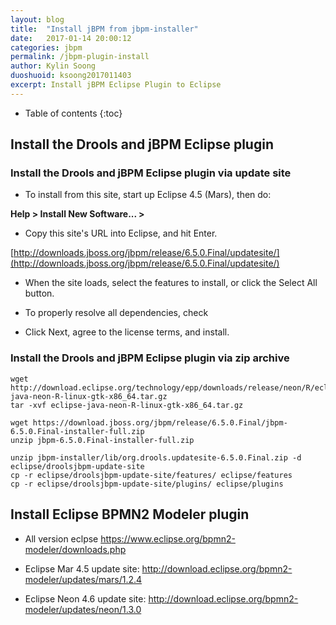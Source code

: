 ```yaml
---
layout: blog
title:  "Install jBPM from jbpm-installer"
date:   2017-01-14 20:00:12
categories: jbpm
permalink: /jbpm-plugin-install
author: Kylin Soong
duoshuoid: ksoong2017011403
excerpt: Install jBPM Eclipse Plugin to Eclipse
---
```


* Table of contents
{:toc}

## Install the Drools and jBPM Eclipse plugin

### Install the Drools and jBPM Eclipse plugin via update site

* To install from this site, start up Eclipse 4.5 (Mars), then do: 

**Help > Install New Software... >**

* Copy this site's URL into Eclipse, and hit Enter.

[http://downloads.jboss.org/jbpm/release/6.5.0.Final/updatesite/](http://downloads.jboss.org/jbpm/release/6.5.0.Final/updatesite/) 

* When the site loads, select the features to install, or click the Select All button. 	

* To properly resolve all dependencies, check 

* Click Next, agree to the license terms, and install.

### Install the Drools and jBPM Eclipse plugin via zip archive

~~~
wget http://download.eclipse.org/technology/epp/downloads/release/neon/R/eclipse-java-neon-R-linux-gtk-x86_64.tar.gz
tar -xvf eclipse-java-neon-R-linux-gtk-x86_64.tar.gz

wget https://download.jboss.org/jbpm/release/6.5.0.Final/jbpm-6.5.0.Final-installer-full.zip
unzip jbpm-6.5.0.Final-installer-full.zip

unzip jbpm-installer/lib/org.drools.updatesite-6.5.0.Final.zip -d eclipse/droolsjbpm-update-site
cp -r eclipse/droolsjbpm-update-site/features/ eclipse/features
cp -r eclipse/droolsjbpm-update-site/plugins/ eclipse/plugins
~~~

## Install Eclipse BPMN2 Modeler plugin

* All version eclpse  https://www.eclipse.org/bpmn2-modeler/downloads.php

* Eclipse Mar 4.5 update site: http://download.eclipse.org/bpmn2-modeler/updates/mars/1.2.4

* Eclipse Neon 4.6 update site: http://download.eclipse.org/bpmn2-modeler/updates/neon/1.3.0

